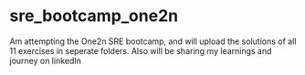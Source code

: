 # sre_bootcamp_one2n

Am attempting the One2n SRE bootcamp, and will upload the solutions of all 11 exercises in seperate folders.
Also will be sharing my learnings and journey on linkedIn
